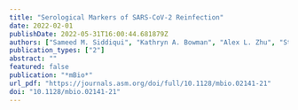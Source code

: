 ```yaml
---
title: "Serological Markers of SARS-CoV-2 Reinfection"
date: 2022-02-01
publishDate: 2022-05-31T16:00:44.681879Z
authors: ["Sameed M. Siddiqui", "Kathryn A. Bowman", "Alex L. Zhu", "Stephanie Fischinger", "Samuel Beger", "Jenny S. Maron", "Yannic C. Bartsch", "Caroline Atyeo", "Matthew J. Gorman", "Ahmad Yanis", "Judd F. Hultquist", "Ramon Lorenzo-Redondo", "Egon A. Ozer", "Lacy M. Simons", "Rana Talj", "Danielle A. Rankin", "Lindsay Chapman", "Kyle Meade", "Jordan Steinhart", "Sean Mullane", "Suzanne Siebert", "Hendrik Streeck", "Pardis Sabeti", "Natasha Halasa", "Elon R. Musk", "Dan H. Barouch", "Anil S. Menon", "Eric J. Nilles", "Douglas A. Lauffenburger", "Galit Alter"]
publication_types: ["2"]
abstract: ""
featured: false
publication: "*mBio*"
url_pdf: "https://journals.asm.org/doi/full/10.1128/mbio.02141-21"
doi: "10.1128/mbio.02141-21"
---
```


